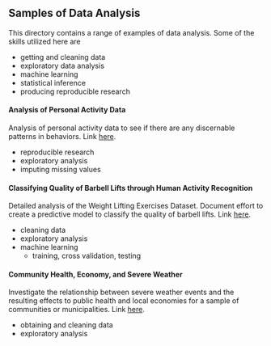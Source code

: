 ## Samples of Data Analysis

This directory contains a range of examples of data analysis. Some of 
the skills utilized here are
* getting and cleaning data
* exploratory data analysis
* machine learning
* statistical inference
* producing reproducible research

#### Analysis of Personal Activity Data

Analysis of personal activity data to see if there are any discernable 
patterns in behaviors. 
Link [here](http://htmlpreview.github.io/?https://github.com/r-gavin/insight_fellowship/blob/master/sample_data_analysis/personal_activity.html).
* reproducible research
* exploratory analysis
* imputing missing values

#### Classifying Quality of Barbell Lifts through Human Activity Recognition

Detailed analysis of the Weight Lifting Exercises Dataset. Document effort to 
create a predictive model to classify the quality of barbell lifts.
Link [here](http://htmlpreview.github.io/?https://github.com/r-gavin/insight_fellowship/blob/master/sample_data_analysis/barbell_lifts.html).
* cleaning data
* exploratory analysis
* machine learning
  - training, cross validation, testing

#### Community Health, Economy, and Severe Weather

Investigate the relationship between severe weather events and the resulting 
effects to public health and local economies for a sample of communities or 
municipalities.
Link [here](http://htmlpreview.github.io/?https://github.com/r-gavin/insight_fellowship/blob/master/sample_data_analysis/severe_weather.html).
* obtaining and cleaning data
* exploratory analysis

